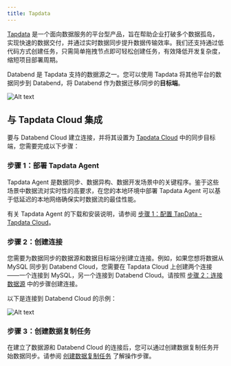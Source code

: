 ```yaml
---
title: Tapdata
---
```


[Tapdata](https://tapdata.net) 是一个面向数据服务的平台型产品，旨在帮助企业打破多个数据孤岛，实现快速的数据交付，并通过实时数据同步提升数据传输效率。我们还支持通过低代码方式创建任务，只需简单拖拽节点即可轻松创建任务，有效降低开发复杂度，缩短项目部署周期。

Databend 是 Tapdata 支持的数据源之一。您可以使用 Tapdata 将其他平台的数据同步到 Databend，将 Databend 作为数据迁移/同步的**目标端**。

![Alt text](@site/static/img/documents_cn/getting-started/tapdata-databend.png)

## 与 Tapdata Cloud 集成

要与 Databend Cloud 建立连接，并将其设置为 [Tapdata Cloud](https://tapdata.net/tapdata-cloud.html) 中的同步目标端，您需要完成以下步骤：

### 步骤 1：部署 Tapdata Agent

Tapdata Agent 是数据同步、数据异构、数据开发场景中的关键程序。鉴于这些场景中数据流对实时性的高要求，在您的本地环境中部署 Tapdata Agent 可以基于低延迟的本地网络确保实时数据流的最佳性能。

有关 Tapdata Agent 的下载和安装说明，请参阅 [步骤 1：配置 TapData - Tapdata Cloud](https://docs.tapdata.io/quick-start/install/install-tapdata-agent)。

### 步骤 2：创建连接

您需要为数据同步的数据源和数据目标端分别建立连接。例如，如果您想将数据从 MySQL 同步到 Databend Cloud，您需要在 Tapdata Cloud 上创建两个连接——一个连接到 MySQL，另一个连接到 Databend Cloud。请按照 [步骤 2：连接数据源](https://docs.tapdata.io/quick-start/connect-database) 中的步骤创建连接。

以下是连接到 Databend Cloud 的示例：

![Alt text](@site/static/img/documents_cn/getting-started/tapdata-connect.png)

### 步骤 3：创建数据复制任务

在建立了数据源和 Databend Cloud 的连接后，您可以通过创建数据复制任务开始数据同步。请参阅 [创建数据复制任务](https://docs.tapdata.io/user-guide/copy-data/create-task/) 了解操作步骤。